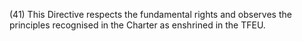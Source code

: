 (41) This Directive respects the fundamental rights and observes the principles recognised in the Charter as enshrined in the TFEU.